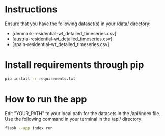 # Instructions

Ensure that you have the following dataset(s) in your /data/ directory:

- [denmark-residential-wt_detailed_timeseries.csv]
- [austria-residential-wt_detailed_timeseries.csv]
- [spain-residential-wt_detailed_timeseries.csv]

# Install requirements through pip
```bash
pip install -r requirements.txt
```

# How to run the app
Edit "YOUR_PATH" to your local path for the datasets in the /api/index file.
\
Use the following command in your terminal in the /api/ directory:

```bash
flask --app index run
```
